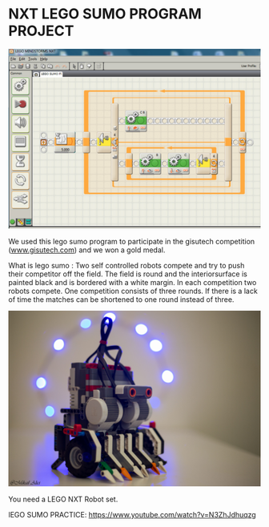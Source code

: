 # NXT LEGO SUMO PROGRAM PROJECT

![LEGO SUMO](https://github.com/mikailalici/nxtsumo/blob/master/NXT%20SUMO%20PROGRAM.jpg)

We used this lego sumo program to participate in the gisutech competition (www.gisutech.com) and we won a gold medal.

What is lego sumo : 
Two self controlled robots compete and try to push their competitor off the field. The field is round and the interiorsurface is painted black and is bordered with a white margin. In each competition two robots compete. One competition consists of three rounds. If there is a lack of time the matches can be shortened to one round instead of three.

![SUMO ROBOT](https://github.com/mikailalici/nxtsumo/blob/master/NXT%20SUMO%20ROBOT.jpg)

You need a LEGO NXT Robot set.

lEGO SUMO PRACTICE:  https://www.youtube.com/watch?v=N3ZhJdhuqzg


